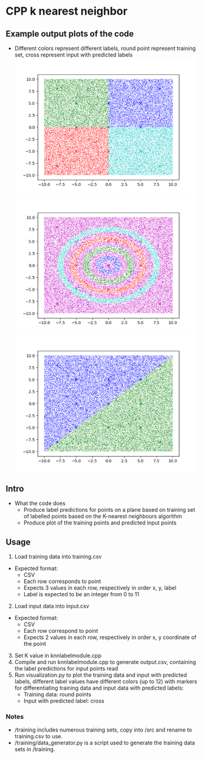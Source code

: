 # CPP k nearest neighbor
## Example output plots of the code
- Different colors represent different labels, round point represent training set, cross represent input with predicted labels
![Quadrant](https://raw.githubusercontent.com/Yulin-W/cpp-k-nearest-neighbors/main/examples/quadrant.png)
![Rings](https://raw.githubusercontent.com/Yulin-W/cpp-k-nearest-neighbors/main/examples/rings.png)
![Line y=x](https://raw.githubusercontent.com/Yulin-W/cpp-k-nearest-neighbors/main/examples/yequalsxbound.png)
## Intro
- What the code does
  - Produce label predictions for points on a plane based on training set of labelled points based on the K-nearest neighbours algorithm
  - Produce plot of the training points and predicted input points
## Usage
1. Load training data into training.csv
  - Expected format:
      - CSV
      - Each row corresponds to point
      - Expects 3 values in each row, respectively in order x, y, label
      - Label is expected to be an integer from 0 to 11
2. Load input data into input.csv
  - Expected format:
      - CSV
      - Each row correspond to point
      - Expects 2 values in each row, respectively in order x, y coordinate of the point
3. Set K value in knnlabelmodule.cpp
4. Compile and run knnlabelmodule.cpp to generate output.csv, containing the label predictions for input points read
5. Run visualization.py to plot the training data and input with predicted labels, different label values have different colors (up to 12) with markers for differentiating training data and input data with predicted labels:
   - Training data: round points
   - Input with predicted label: cross
### Notes
- /training includes numerous training sets, copy into /src and rename to training.csv to use.
- /training/data_generator.py is a script used to generate the training data sets in /training.